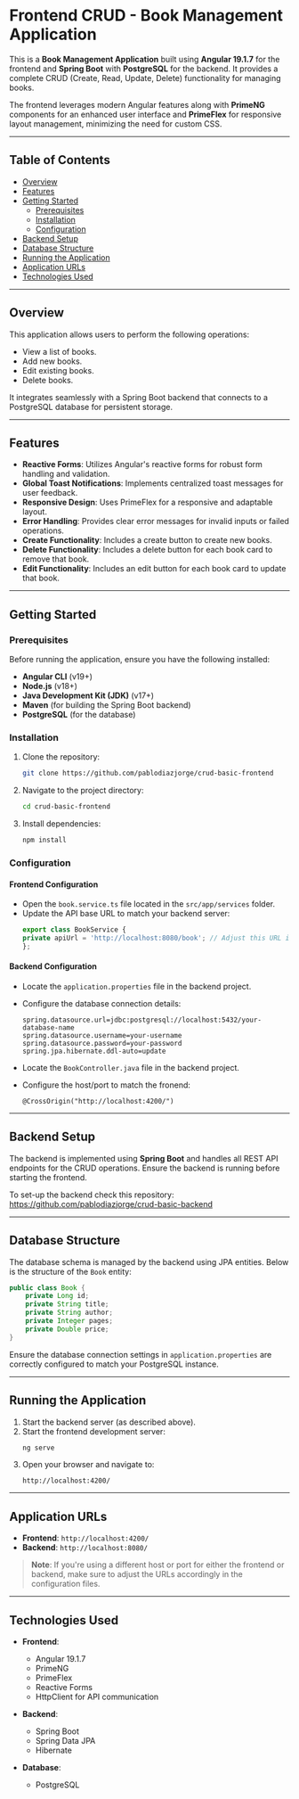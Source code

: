 # Frontend CRUD - Book Management Application

This is a **Book Management Application** built using **Angular 19.1.7** for the frontend and **Spring Boot** with **PostgreSQL** for the backend. It provides a complete CRUD (Create, Read, Update, Delete) functionality for managing books.

The frontend leverages modern Angular features along with **PrimeNG** components for an enhanced user interface and **PrimeFlex** for responsive layout management, minimizing the need for custom CSS.

---

## Table of Contents

- [Overview](#overview)
- [Features](#features)
- [Getting Started](#getting-started)
  - [Prerequisites](#prerequisites)
  - [Installation](#installation)
  - [Configuration](#configuration)
- [Backend Setup](#backend-setup)
- [Database Structure](#database-structure)
- [Running the Application](#running-the-application)
- [Application URLs](#application-urls)
- [Technologies Used](#technologies-used)

---

## Overview

This application allows users to perform the following operations:
- View a list of books.
- Add new books.
- Edit existing books.
- Delete books.

It integrates seamlessly with a Spring Boot backend that connects to a PostgreSQL database for persistent storage.

---

## Features

- **Reactive Forms**: Utilizes Angular's reactive forms for robust form handling and validation.
- **Global Toast Notifications**: Implements centralized toast messages for user feedback.
- **Responsive Design**: Uses PrimeFlex for a responsive and adaptable layout.
- **Error Handling**: Provides clear error messages for invalid inputs or failed operations.
- **Create Functionality**: Includes a create button to create new books.
- **Delete Functionality**: Includes a delete button for each book card to remove that book.
- **Edit Functionality**: Includes an edit button for each book card to update that book.

---

## Getting Started

### Prerequisites

Before running the application, ensure you have the following installed:

- **Angular CLI** (v19+)
- **Node.js** (v18+)
- **Java Development Kit (JDK)** (v17+)
- **Maven** (for building the Spring Boot backend)
- **PostgreSQL** (for the database)

### Installation

1. Clone the repository:
   ```bash
   git clone https://github.com/pablodiazjorge/crud-basic-frontend
   ```

2. Navigate to the project directory:
   ```bash
   cd crud-basic-frontend
   ```

3. Install dependencies:
   ```bash
   npm install
   ```

### Configuration

#### Frontend Configuration

- Open the `book.service.ts` file located in the `src/app/services` folder.
- Update the API base URL to match your backend server:
  ```typescript
  export class BookService {
  private apiUrl = 'http://localhost:8080/book'; // Adjust this URL if your backend runs on a different host or port
  };
  ```

#### Backend Configuration

- Locate the `application.properties` file in the backend project.
- Configure the database connection details:
  ```properties
  spring.datasource.url=jdbc:postgresql://localhost:5432/your-database-name
  spring.datasource.username=your-username
  spring.datasource.password=your-password
  spring.jpa.hibernate.ddl-auto=update
  ```

- Locate the `BookController.java` file in the backend project.
- Configure the host/port to match the fronend:
  ```properties
  @CrossOrigin("http://localhost:4200/")
  ```

---

## Backend Setup

The backend is implemented using **Spring Boot** and handles all REST API endpoints for the CRUD operations. Ensure the backend is running before starting the frontend.

To set-up the backend check this repository: https://github.com/pablodiazjorge/crud-basic-backend

---

## Database Structure

The database schema is managed by the backend using JPA entities. Below is the structure of the `Book` entity:

```java
public class Book {
    private Long id;
    private String title;
    private String author;
    private Integer pages;
    private Double price;
}
```

Ensure the database connection settings in `application.properties` are correctly configured to match your PostgreSQL instance.

---

## Running the Application

1. Start the backend server (as described above).
2. Start the frontend development server:
   ```bash
   ng serve
   ```
3. Open your browser and navigate to:
   ```
   http://localhost:4200/
   ```

---

## Application URLs

- **Frontend**: `http://localhost:4200/`
- **Backend**: `http://localhost:8080/`

> **Note**: If you're using a different host or port for either the frontend or backend, make sure to adjust the URLs accordingly in the configuration files.

---

## Technologies Used

- **Frontend**:
  - Angular 19.1.7
  - PrimeNG
  - PrimeFlex
  - Reactive Forms
  - HttpClient for API communication

- **Backend**:
  - Spring Boot
  - Spring Data JPA
  - Hibernate

- **Database**:
  - PostgreSQL